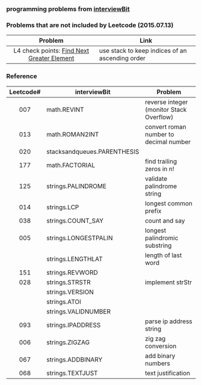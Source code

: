 ### programming problems from [interviewBit](http://www.interviewbit.com/dashboard/)

### Problems that are not included by Leetcode (2015.07.13)
| Problem | Link |
| :---: | -------| 
| L4 check points: [Find Next Greater Element](http://www.interviewbit.com/courses/programming/topics/stacks-and-queues/problems/nextgreater/) | use stack to keep indices of an ascending order |

### Reference

| Leetcode# |   interviewBit    |    Problem    |
| :-------: | ----------------- | ------------- |
| 007       | math.REVINT       | reverse integer (monitor Stack Overflow) |
| 013       | math.ROMAN2INT    | convert roman number to decimal number |
| 020       | stacksandqueues.PARENTHESIS | |
| 177       | math.FACTORIAL    | find trailing zeros in n! |
| 125       | strings.PALINDROME | validate palindrome string |
| 014       | strings.LCP       | longest common prefix |
| 038       | strings.COUNT_SAY | count and say |
| 005       | strings.LONGESTPALIN | longest palindromic substring |
|           | strings.LENGTHLAT | length of last word |
| 151       | strings.REVWORD   |  |
| 028       | strings.STRSTR    | implement strStr |
|           | strings.VERSION   | |
|           | strings.ATOI   | |
|           | strings.VALIDNUMBER | |
| 093       | strings.IPADDRESS | parse ip address string |
| 006       | strings.ZIGZAG    | zig zag conversion |
| 067       | strings.ADDBINARY | add binary numbers |
| 068       | strings.TEXTJUST  | text justification |



